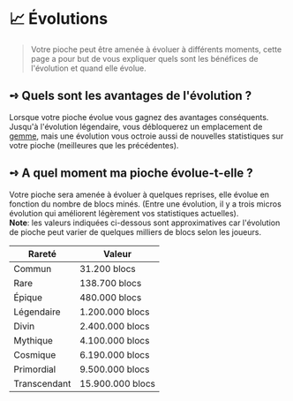 # 📈 Évolutions
> Votre pioche peut être amenée à évoluer à différents moments, cette page a pour but de vous expliquer quels sont les bénéfices de l'évolution et quand elle évolue.

## **➺** Quels sont les avantages de l'évolution ?
Lorsque votre pioche évolue vous gagnez des avantages conséquents. Jusqu'à l'évolution légendaire, vous débloquerez un emplacement de [gemme](./gemmes.md), mais une évolution vous octroie aussi de nouvelles statistiques sur votre pioche (meilleures que les précédentes).

## **➺** A quel moment ma pioche évolue-t-elle ?
Votre pioche sera amenée à évoluer à quelques reprises, elle évolue en fonction du nombre de blocs minés. (Entre une évolution, il y a trois micros évolution qui améliorent légèrement vos statistiques actuelles).  
**Note**: les valeurs indiquées ci-dessous sont approximatives car l'évolution de pioche peut varier de quelques milliers de blocs selon les joueurs.

| Rareté       | Valeur          |
|--------------|-----------------|
| Commun       | 31.200 blocs    |
| Rare         | 138.700 blocs   |
| Épique       | 480.000 blocs   |
| Légendaire   | 1.200.000 blocs |
| Divin        | 2.400.000 blocs |
| Mythique     | 4.100.000 blocs |
| Cosmique     | 6.190.000 blocs |
| Primordial   | 9.500.000 blocs |
| Transcendant | 15.900.000 blocs |
